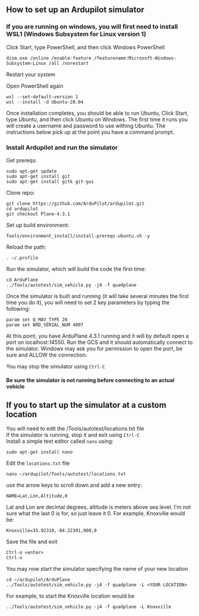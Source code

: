 ## How to set up an Ardupilot simulator

### If you are running on windows, you will first need to install WSL1 (Windows Subsystem for Linux version 1)

Click Start, type PowerShell, and then click Windows PowerShell
```
dism.exe /online /enable-feature /featurename:Microsoft-Windows-Subsystem-Linux /all /norestart
```
Restart your system

Open PowerShell again
```
wsl --set-default-version 1
wsl --install -d Ubuntu-20.04
```

Once installation completes, you should be able to run Ubuntu, Click Start, type Ubuntu, and then click Ubuntu on Windows. The first time it runs you will create a username and password to use withing Ubuntu. The instructions below pick up at the point you have a command prompt.

### Install Ardupilot and run the simulator

Get prereqs:
```
sudo apt-get update
sudo apt-get install git
sudo apt-get install gitk git-gui
```
Clone repo:
```
git clone https://github.com/ArduPilot/ardupilot.git
cd ardupilot
git checkout Plane-4.3.1
```
Set up build environment:
```
Tools/environment_install/install-prereqs-ubuntu.sh -y
```
Reload the path:
```
. ~/.profile
```
Run the simulator, which will build the code the first time:
```
cd ArduPlane
../Tools/autotest/sim_vehicle.py -j4 -f quadplane
```
Once the simulator is built and running (it will take several minutes the first time you do it), you will need to set 2 key parameters by typing the following:
```
param set Q_MAV_TYPE 20
param set BRD_SERIAL_NUM 4097
```
At this point, you have ArduPlane 4.3.1 running and it will by default open a port on localhost:14550. Run the GCS and it should automatically connect to the simulator. Windows may ask you for permission to open the port, be sure and ALLOW the connection.

You may stop the simulator using ```Ctrl-C```  
#### Be sure the simulator is not running before connecting to an actual vehicle

## If you to start up the simulator at a custom location
You will need to edit the /Tools/autotest/locations.txt file  
If the simulator is running, stop it and exit using ```Ctrl-C```  
Install a simple text editor called `nano` using:
```
sudo apt-get install nano
```
Edit the `locations.txt` file
```
nano ~/ardupilot/Tools/autotest/locations.txt
```
use the arrow keys to scroll down and add a new entry:
```
NAME=Lat,Lon,Altitude,0
```
Lat and Lon are decimal degrees, altitude is meters above sea level. I'm not sure what the last 0 is for, so just leave it 0. For example, Knoxville would be:
```
Knoxville=35.92310,-84.22301,900,0
```
Save the file and exit
```
Ctrl-o <enter>
Ctrl-x
```
You may now start the simulator specifying the name of your new location
```
cd ~/ardupilot/ArduPlane
../Tools/autotest/sim_vehicle.py -j4 -f quadplane -L <YOUR LOCATION>
```
For example, to start the Knoxville location would be 
```
../Tools/autotest/sim_vehicle.py -j4 -f quadplane -L Knoxville
```




